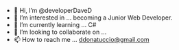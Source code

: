 - 👋 Hi, I’m @developerDaveD
- 👀 I’m interested in ... becoming a Junior Web Developer.
- 🌱 I’m currently learning ... C#
- 💞️ I’m looking to collaborate on ...
- 📫 How to reach me ... ddonatuccio@gmail.com

<!---
developerDaveD/developerDaveD is a ✨ special ✨ repository because its `README.md` (this file) appears on your GitHub profile.
You can click the Preview link to take a look at your changes.
--->
